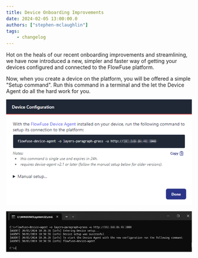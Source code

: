 ```yaml
---
title: Device Onboarding Improvements
date: 2024-02-05 13:00:00.0
authors: ["stephen-mclaughlin"]
tags:
    - changelog
---
```


Hot on the heals of our recent onboarding improvements and streamlining, we 
have now introduced a new, simpler and faster way of getting your devices
configured and connected to the FlowFuse platform.

Now, when you create a device on the platform, you will be offered a simple
"Setup command". Run this command in a terminal and the let the Device
Agent do all the hard work for you.

![](./images/device-onboarding-improvements-1.png)

![](./images/device-onboarding-improvements-2.png)

